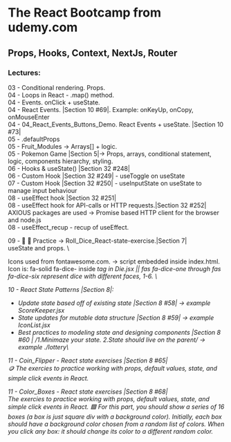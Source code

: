 # The React Bootcamp from udemy.com

## Props, Hooks, Context, NextJs, Router

### Lectures:

03 - Conditional rendering. Props.\
04 - Loops in React - .map() method.\
04 - Events. onClick + useState.\
04 - React Events. |Section 10 #69|. Example: onKeyUp, onCopy, onMouseEnter\
04 - 04_React_Events_Buttons_Demo. React Events + useState. |Section 10 #73|\
05 - .defaultProps\
05 - Fruit_Modules -> Arrays[] + logic.\
05 - Pokemon Game |Section 5|-> Props, arrays, conditional statement, logic, components hierarchy, styling.\
06 - Hooks & useState() |Section 32 #248|\
06 - Custom Hook |Section 32 #249| - useToggle on useState\
07 - Custom Hook |Section 32 #250| - useInputState on useState to manage input behaviour\
08 - useEffect hook |Section 32 #251|\
08 - useEffect hook for API-calls or HTTP requests.|Section 32 #252|\
AXIOUS packages are used -> Promise based HTTP client for the browser and node.js\
08 - useEffect_recup - recup of useEffect.

09 - 🎲 🎲 Practice -> Roll_Dice_React-state-exercise.|Section 7|\
useState and props. \

Icons used from fontawesome.com. -> script embedded inside index.html. \
Icon is: fa-solid fa-dice- inside <i> tag in Die.jsx || <i class="fas fa-dice-one"></i> fas fa-dice-one through fas fa-dice-six represent dice with different faces, 1-6. \

10 - React State Patterns |Section 8|:

- Update state based off of existing state |Section 8 #58| -> example ScoreKeeper.jsx
- State updates for mutable data structure |Section 8 #59| -> example IconList.jsx
- Best practices to modeling state and designing components |Section 8 #60 | /1.Minimaze your state. 2.State should live on the parent/ -> example ./lottery\

11 - Coin_Flipper - React state exercises |Section 8 #65|\
🪙 The exercies to practice working with props, default values, state, and simple click events in React.

11 - Color_Boxes - React state exercises |Section 8 #68|\
The exercies to practice working with props, default values, state, and simple click events in React.
🟪 For this part, you should show a series of 16 boxes (a box is just square div with a background color).
Initially, each box should have a background color chosen from a random list of colors.
When you click any box: it should change its color to a different random color.
